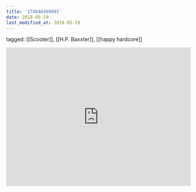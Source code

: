 ```yaml
---
title: '174046409891'
date: 2018-05-19
last_modified_at: 2018-05-19
---
```

tagged: [[Scooter]], [[H.P. Baxxter]], [[happy hardcore]]
<iframe allow="accelerometer; autoplay; clipboard-write; encrypted-media; gyroscope; picture-in-picture" allowfullscreen="" frameborder="0" height="375" id="youtube_iframe" src="https://www.youtube.com/embed/MT_WHwueSVY?feature=oembed&amp;enablejsapi=1&amp;origin=https://safe.txmblr.com&amp;wmode=opaque" width="500"></iframe>